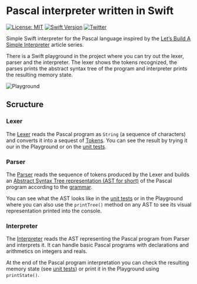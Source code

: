 # Pascal interpreter written in Swift
[![License: MIT](https://img.shields.io/badge/License-MIT-yellow.svg)](https://opensource.org/licenses/MIT)
[![Swift Version](https://img.shields.io/badge/Swift-4-F16D39.svg?style=flat)](https://developer.apple.com/swift)
[![Twitter](https://img.shields.io/badge/twitter-@igorkulman-blue.svg)](http://twitter.com/igorkulman)

Simple Swift interpreter for the Pascal language inspired by the [Let’s Build A Simple Interpreter](https://ruslanspivak.com/lsbasi-part1/) article series.

There is a Swift playground in the project where you can try out the lexer, parser and the interpreter. The lexer shows the tokens recognized, the parses prints the abstract syntax tree of the program and interpreter prints the resulting memory state.

![Playground](https://github.com/igorkulman/SwiftPascalInterpreter/raw/master/playground.png)

## Scructure

### Lexer

The [Lexer](https://github.com/igorkulman/SwiftPascalInterpreter/blob/master/SwiftPascalInterpreter/SwiftPascalInterpreter/Lexer.swift) reads the Pascal program as `String` (a sequence of characters) and converts it into a sequest of [Tokens](https://github.com/igorkulman/SwiftPascalInterpreter/blob/master/SwiftPascalInterpreter/SwiftPascalInterpreter/Model/Token.swift). You can see the result by trying it our in the Playground or on the [unit tests](https://github.com/igorkulman/SwiftPascalInterpreter/blob/master/SwiftPascalInterpreter/SwiftPascalInterpreterTests/LexerTests.swift).

### Parser

The [Parser](https://github.com/igorkulman/SwiftPascalInterpreter/blob/master/SwiftPascalInterpreter/SwiftPascalInterpreter/Parser.swift) reads the sequence of tokens produced by the Lexer and builds an [Abstract Syntax Tree representation (AST for short)](https://github.com/igorkulman/SwiftPascalInterpreter/blob/master/SwiftPascalInterpreter/SwiftPascalInterpreter/Model/Token.swift) of the Pascal program according to the [grammar](https://github.com/igorkulman/SwiftPascalInterpreter/blob/master/grammar.md). 

You can see what the AST looks like in the [unit tests](https://github.com/igorkulman/SwiftPascalInterpreter/blob/master/SwiftPascalInterpreter/SwiftPascalInterpreterTests/ParserTests.swift) or in the Playground where you can also use the `printTree()` method on any AST to see its visual representation printed into the console.

### Interpreter

The [Interpreter](https://github.com/igorkulman/SwiftPascalInterpreter/blob/master/SwiftPascalInterpreter/SwiftPascalInterpreter/Interpreter.swift) reads the AST representing the Pascal program from Parser and interprets it. It can handle basic Pascal programs with declarations and arithmetics on integers and reals. 

At the end of the Pascal program interpretation you can check the resulting memory state (see [unit tests](https://github.com/igorkulman/SwiftPascalInterpreter/blob/master/SwiftPascalInterpreter/SwiftPascalInterpreterTests/InterpreterTests.swift)) or print it in the Playground using `printState()`.
